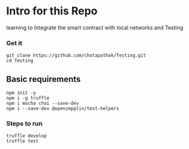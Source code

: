 # Intro for this Repo
learning to Integrate the smart contract with local networks and Testing
### Get it
```
git clone https://github.com/chotapathak/Testing.git
cd Testing
```
## Basic requirements
```
npm init -y 
npm i -g truffle 
npm i mocha chai --save-dev
npm i --save-dev @openzepplin/test-helpers
```
### Steps to run
```
truffle develop
truffle test
```


